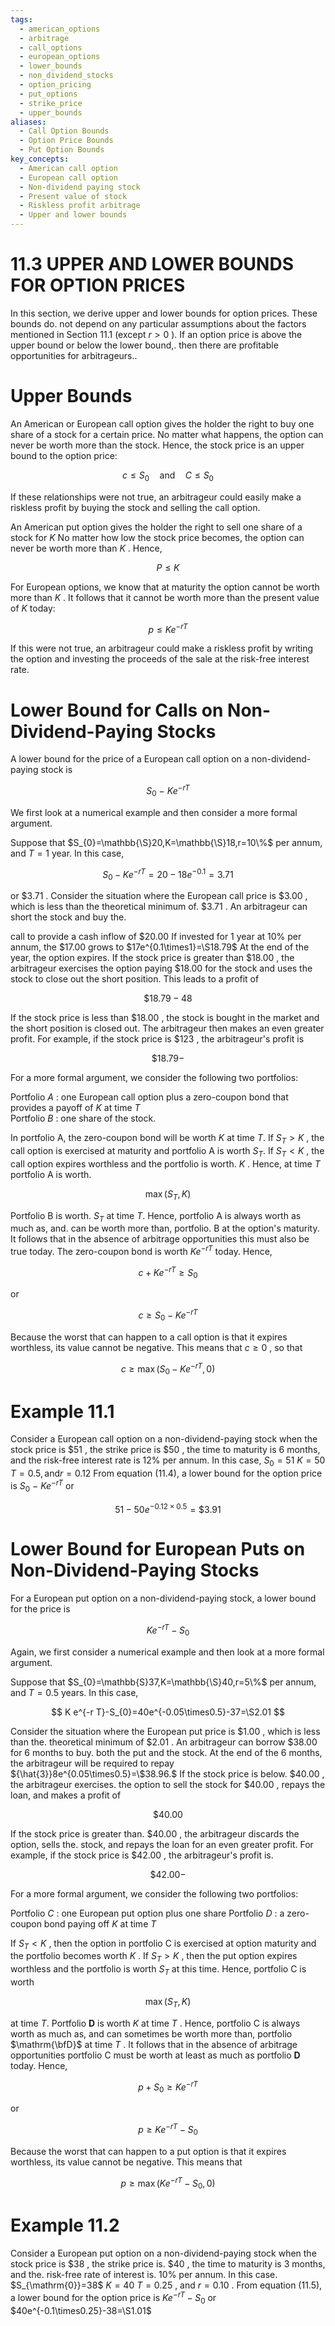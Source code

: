 ```yaml
---
tags:
  - american_options
  - arbitrage
  - call_options
  - european_options
  - lower_bounds
  - non_dividend_stocks
  - option_pricing
  - put_options
  - strike_price
  - upper_bounds
aliases:
  - Call Option Bounds
  - Option Price Bounds
  - Put Option Bounds
key_concepts:
  - American call option
  - European call option
  - Non-dividend paying stock
  - Present value of stock
  - Riskless profit arbitrage
  - Upper and lower bounds
---
```


# 11.3  UPPER AND LOWER BOUNDS FOR OPTION PRICES  

In this section, we derive upper and lower bounds for option prices. These bounds do. not depend on any particular assumptions about the factors mentioned in Section 11.1 (except $r>0$ ). If an option price is above the upper bound or below the lower bound,. then there are profitable opportunities for arbitrageurs..  

# Upper Bounds  

An American or European call option gives the holder the right to buy one share of a stock for a certain price. No matter what happens, the option can never be worth more than the stock. Hence, the stock price is an upper bound to the option price:  

$$
c\leq S_{0}\quad{\mathrm{and}}\quad C\leq S_{0}
$$  

If these relationships were not true, an arbitrageur could easily make a riskless profit by buying the stock and selling the call option.  

An American put option gives the holder the right to sell one share of a stock for $K$ No matter how low the stock price becomes, the option can never be worth more than $K$ . Hence,  

$$
P\leq K
$$  

For European options, we know that at maturity the option cannot be worth more than $K$ . It follows that it cannot be worth more than the present value of $K$ today:  

$$
p\leq K e^{-r T}
$$  

If this were not true, an arbitrageur could make a riskless profit by writing the option and investing the proceeds of the sale at the risk-free interest rate.  

# Lower Bound for Calls on Non-Dividend-Paying Stocks  

A lower bound for the price of a European call option on a non-dividend-paying stock is  

$$
S_{0}\mathrm{~-~}K e^{-r T}
$$  

We first look at a numerical example and then consider a more formal argument.  

Suppose that $S_{0}=\mathbb{\S}20,K=\mathbb{\S}18,r=10\%$ per annum, and $T=1$ year. In this case,  

$$
S_{0}-K e^{-r T}=20-18e^{-0.1}=3.71
$$  

or $\$3.71$ . Consider the situation where the European call price is $\$3.00$ , which is less than the theoretical minimum of. $\$3.71$ . An arbitrageur can short the stock and buy the.  

call to provide a cash inflow of $\$20.00$ If invested for 1 year at $10\%$ per annum, the $\$17.00$ grows to $17e^{0.1\times1}=\S18.79$ At the end of the year, the option expires. If the stock price is greater than $\$18.00$ , the arbitrageur exercises the option paying $\$18.00$ for the stock and uses the stock to close out the short position. This leads to a profit of  

$$
\$18.79-48
$$  

If the stock price is less than $\$18.00$ , the stock is bought in the market and the short position is closed out. The arbitrageur then makes an even greater profit. For example, if the stock price is $\$123$ , the arbitrageur's profit is  

$$
\$18.79-
$$  

For a more formal argument, we consider the following two portfolios:  

Portfolio $A$ : one European call option plus a zero-coupon bond that provides a payoff of $K$ at time $T$   
Portfolio $B$ : one share of the stock.  

In portfolio A, the zero-coupon bond will be worth $K$ at time $T.$ If $S_{T}>K$ , the call option is exercised at maturity and portfolio A is worth $S_{T}.$ If $S_{T}<K$ , the call option expires worthless and the portfolio is worth. $K$ . Hence, at time $T$ portfolio A is worth.  

$$
\operatorname*{max}(S_{T},K)
$$  

Portfolio B is worth. $S_{T}$ at time $T.$ Hence, portfolio A is always worth as much as, and. can be worth more than, portfolio. $\mathrm{B}$ at the option's maturity. It follows that in the absence of arbitrage opportunities this must also be true today. The zero-coupon bond is worth $K e^{-r T}$ today. Hence,  

$$
c+K e^{-r T}\geq S_{0}
$$  

or  

$$
c\ge S_{0}-K e^{-r T}
$$  

Because the worst that can happen to a call option is that it expires worthless, its value cannot be negative. This means that $c\geq0$ , so that  

$$
c\ge\operatorname*{max}(S_{0}-K e^{-r T},0)
$$  

# Example 11.1  

Consider a European call option on a non-dividend-paying stock when the stock price is $\$51$ , the strike price is $\$50$ , the time to maturity is 6 months, and the risk-free interest rate is $12\%$ per annum. In this case, $S_{0}=51$ $K=50$ $T=0.5,\mathrm{and}r=0.12$ From equation (11.4), a lower bound for the option price is $S_{0}\mathrm{~-~}K e^{-r T}$ or  

$$
51-50e^{-0.12\times0.5}=\$3.91
$$  

# Lower Bound for European Puts on Non-Dividend-Paying Stocks  

For a European put option on a non-dividend-paying stock, a lower bound for the price is  

$$
K e^{-r T}-S_{0}
$$  

Again, we first consider a numerical example and then look at a more formal argument.  

Suppose that $S_{0}=\mathbb{S}37,K=\mathbb{\S}40,r=5\%$ per annum, and $T=0.5$ years. In this case,  

$$
K e^{-r T}-S_{0}=40e^{-0.05\times0.5}-37=\S2.01
$$  

Consider the situation where the European put price is $\$1.00$ , which is less than the. theoretical minimum of $\$2.01$ . An arbitrageur can borrow $\$38.00$ for 6 months to buy. both the put and the stock. At the end of the 6 months, the arbitrageur will be required to repay ${\hat{3}}8e^{0.05\times0.5}=\$38.96.$ If the stock price is below. $\$40.00$ , the arbitrageur exercises. the option to sell the stock for $\$40.00$ , repays the loan, and makes a profit of  

$$
\$40.00
$$  

If the stock price is greater than. $\$40.00$ , the arbitrageur discards the option, sells the. stock, and repays the loan for an even greater profit. For example, if the stock price is $\$42.00$ , the arbitrageur's profit is.  

$$
\$42.00-
$$  

For a more formal argument, we consider the following two portfolios:  

Portfolio $C$ : one European put option plus one share Portfolio $D$ : a zero-coupon bond paying off $K$ at time $T$  

If $S_{T}<K$ , then the option in portfolio $\mathrm{C}$ is exercised at option maturity and the portfolio becomes worth $K$ . If $S_{T}>K$ , then the put option expires worthless and the portfolio is worth $S_{T}$ at this time. Hence, portfolio $\mathrm{C}$ is worth  

$$
\operatorname*{max}(S_{T},K)
$$  

at time $T.$ Portfolio $\mathbf{D}$ is worth $K$ at time $T$ . Hence, portfolio $\mathrm{C}$ is always worth as much as, and can sometimes be worth more than, portfolio $\mathrm{\bfD}$ at time $T$ . It follows that in the absence of arbitrage opportunities portfolio $\mathrm{C}$ must be worth at least as much as portfolio $\mathbf{D}$ today. Hence,  

$$
p+S_{0}\geq K e^{-r T}
$$  

or  

$$
p\ge K e^{-r T}-S_{0}
$$  

Because the worst that can happen to a put option is that it expires worthless, its value cannot be negative. This means that  

$$
p\ge\operatorname*{max}(K e^{-r T}-S_{0},0)
$$  

# Example 11.2  

Consider a European put option on a non-dividend-paying stock when the stock price is $\$38$ , the strike price is. $\$40$ , the time to maturity is 3 months, and the. risk-free rate of interest is. $10\%$ per annum. In this case. $S_{\mathrm{0}}=38\$ $K=40$ $T=0.25$ , and $r=0.10$ . From equation (11.5), a lower bound for the option price is $K e^{-r T}-S_{0}$ or $40e^{-0.1\times0.25}-38=\S1.01$  
